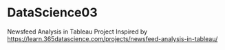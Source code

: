 # DataScience03
Newsfeed Analysis in Tableau Project
Inspired by https://learn.365datascience.com/projects/newsfeed-analysis-in-tableau/
